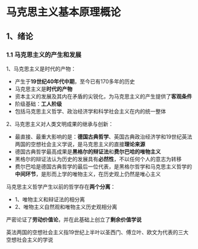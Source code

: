 # 马克思主义基本原理概论

## 1、绪论

### 1.1 马克思主义的产生和发展

1、马克思主义是时代的产物：

- 产生于**19世纪40年代中期**，至今已有170多年的历史
- 马克思主义是**时代的产物**
- 资本主义的发展及其内在矛盾的尖锐化，为马克思主义的产生提供了**客观条件**
- 阶级基础：**工人阶级**
- 包括马克思主义哲学、政治经济学和科学社会主义在内的统一整体

2、马克思主义对人类文明成果的继承与创新：

- 最直接、最重大影响的是：**德国古典哲学**、英国古典政治经济学和19世纪英法两国的空想社会主义学说，是马克思主义的直接**理论来源**
- 德国古典哲学最高成果是**黑格尔的辩证法**和**费尔巴哈的唯物主义**
- 黑格尔的辩证法认为历史的发展具有**必然性**，不以任何个人的意志为转移
- 费尔巴哈是德国古典哲学的最后一位代表，是黑格尔哲学和马克思主义哲学的**中间环节**，是形而上学的唯物主义，在历史观上仍然是唯心主义

马克思主义哲学产生以前的哲学存在**两个分离**：

- 1、唯物主义和辩证法的相分离
- 2、唯物主义自然观和唯物主义历史观相分离

严密论证了**劳动价值论**，并在此基础上创立了**剩余价值学说**

英法两国的空想社会主义指19世纪上半叶以圣西门、傅立叶、欧文为代表的三大空想社会主义的学说